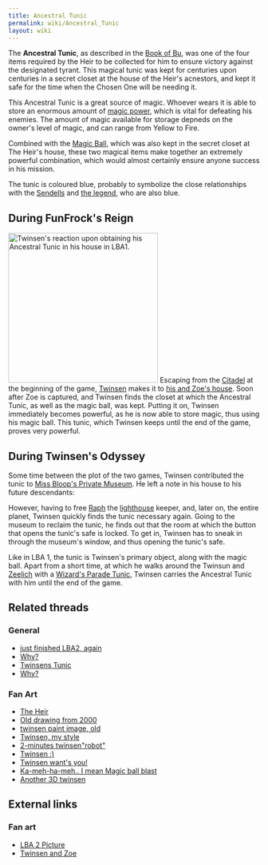 ```yaml
---
title: Ancestral Tunic
permalink: wiki/Ancestral_Tunic
layout: wiki
---
```


The **Ancestral Tunic**, as described in the [Book of
Bu](Book_of_Bu "wikilink"), was one of the four items required by the
Heir to be collected for him to ensure victory against the designated
tyrant. This magical tunic was kept for centuries upon centuries in a
secret closet at the house of the Heir's acnestors, and kept it safe for
the time when the Chosen One will be needing it.

This Ancestral Tunic is a great source of magic. Whoever wears it is
able to store an enormous amount of [magic
power](magic_power "wikilink"), which is vital for defeating his
enemies. The amount of magic available for storage depneds on the
owner's level of magic, and can range from Yellow to Fire.

Combined with the [Magic Ball](Magic_Ball "wikilink"), which was also
kept in the secret closet at The Heir's house, these two magical items
make together an extremely powerful combination, which would almost
certainly ensure anyone success in his mission.

The tunic is coloured blue, probably to symbolize the close
relationships with the [Sendells](Sendell "wikilink") and [the
legend](the_legend "wikilink"), who are also blue.

## During FunFrock's Reign

<img src="src/assets/lba1/_screenshots/lba1_-_twinsen_obtains_tunic.jpg"
title="Twinsen&#39;s reaction upon obtaining his Ancestral Tunic in his house in LBA1."
width="300"
alt="Twinsen&#39;s reaction upon obtaining his Ancestral Tunic in his house in LBA1." />
Escaping from the [Citadel](Citadel "wikilink") at the beginning of the
game, [Twinsen](Twinsen "wikilink") makes it to [his and Zoe's
house](Twinsen's_house "wikilink"). Soon after Zoe is captured, and
Twinsen finds the closet at which the Ancestral Tunic, as well as the
magic ball, was kept. Putting it on, Twinsen immediately becomes
powerful, as he is now able to store magic, thus using his magic ball.
This tunic, which Twinsen keeps until the end of the game, proves very
powerful.

## During Twinsen's Odyssey

Some time between the plot of the two games, Twinsen contributed the
tunic to [Miss Bloop's Private
Museum](Miss_Bloop's_Private_Museum "wikilink"). He left a note in his
house to his future descendants:

However, having to free [Raph](Raph "wikilink") the
[lighthouse](lighthouse "wikilink") keeper, and, later on, the entire
planet, Twinsen quickly finds the tunic necessary again. Going to the
museum to reclaim the tunic, he finds out that the room at which the
button that opens the tunic's safe is locked. To get in, Twinsen has to
sneak in through the museum's window, and thus opening the tunic's safe.

Like in LBA 1, the tunic is Twinsen's primary object, along with the
magic ball. Apart from a short time, at which he walks around the
Twinsun and [Zeelich](Zeelich "wikilink") with a [Wizard's Parade
Tunic](Wizard's_Parade_Tunic "wikilink"), Twinsen carries the Ancestral
Tunic with him until the end of the game.

## Related threads

### General

- [just finished LBA2,
  again](https://forum.magicball.net/showthread.php?t=9859)
- [Why?](https://forum.magicball.net/showthread.php?t=6949)
- [Twinsens Tunic](https://forum.magicball.net/showthread.php?t=6284)
- [Why?](https://forum.magicball.net/showthread.php?t=6124)

### Fan Art

- [The Heir](https://forum.magicball.net/showthread.php?t=11291)
- [Old drawing from
  2000](https://forum.magicball.net/showthread.php?t=11279)
- [twinsen paint image,
  old](https://forum.magicball.net/showthread.php?t=11007)
- [Twinsen, my
  style](https://forum.magicball.net/showthread.php?t=11083)
- [2-minutes
  twinsen"robot"](https://forum.magicball.net/showthread.php?t=11023)
- [Twinsen :)](https://forum.magicball.net/showthread.php?t=10891)
- [Twinsen want's
  you!](https://forum.magicball.net/showthread.php?t=10819)
- [Ka-meh-ha-meh.. I mean Magic ball
  blast](https://forum.magicball.net/showthread.php?t=10812)
- [Another 3D
  twinsen](https://forum.magicball.net/showthread.php?t=10751)

## External links

### Fan art

- [LBA 2 Picture](http://www.deviantart.com/view/12986693/)
- [Twinsen and Zoe](http://www.deviantart.com/view/1047280/)
